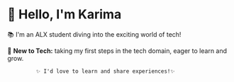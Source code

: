 
 # 👋 Hello, I'm Karima

📚 I'm an ALX student diving into the exciting world of tech!

🌱 **New to Tech:** taking my first steps in the tech domain, eager to learn and grow.

             ✨ I'd love to learn and share experiences!✨ 
